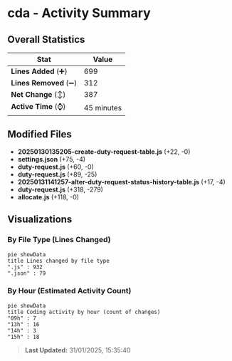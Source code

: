 # cda - Activity Summary 

## Overall Statistics

| Stat                   | Value                                                             |
| ---------------------- | ----------------------------------------------------------------- |
| **Lines Added** (➕)   | 699                                          |
| **Lines Removed** (➖) | 312                                        |
| **Net Change** (↕)    | 387                |
| **Active Time** (⌚)   | 45 minutes |


## Modified Files
- **20250130135205-create-duty-request-table.js** (+22, -0)
- **settings.json** (+75, -4)
- **duty-request.js** (+60, -0)
- **duty-request.js** (+89, -25)
- **20250131141257-alter-duty-request-status-history-table.js** (+17, -4)
- **duty-request.js** (+318, -279)
- **allocate.js** (+118, -0)

## Visualizations

### By File Type (Lines Changed)

```mermaid
pie showData
title Lines changed by file type
".js" : 932
".json" : 79
```

### By Hour (Estimated Activity Count)

```mermaid
pie showData
title Coding activity by hour (count of changes)
"09h" : 7
"13h" : 16
"14h" : 3
"15h" : 18
```


> **Last Updated:** 31/01/2025, 15:35:40